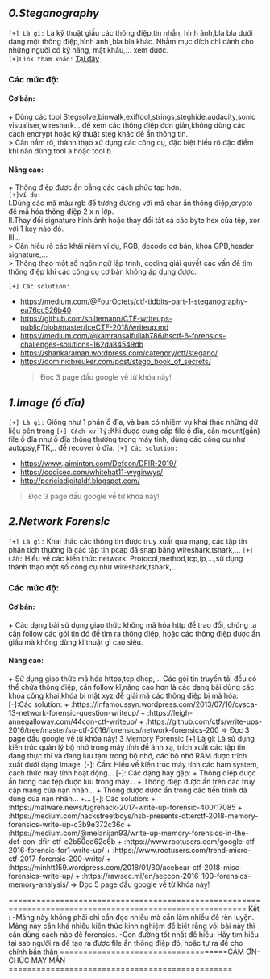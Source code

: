 ***<h2>0.Steganography</h2>***

  `[+] Là gì:` Là kỹ thuật giấu các thông điệp,tin nhắn, hình ảnh,bla bla dưới dạng một thông điệp,hình ảnh ,bla bla khác. Nhằm mục đích chỉ dành cho những người có kỹ năng, mật khẩu,... xem được.</br>
  `[+]Link tham khảo:` [Tại đây](https://whitehat.vn/threads/forensic-6-steganography.2409/) </br>
     <h3>Các mức độ:</h3>
        <h4>Cơ bản:</h4>
                + Dùng các tool Stegsolve,binwalk,exiftool,strings,steghide,audacity,sonic visualiser,wireshark... để xem các thông điệp đơn giản,không dùng các cách encrypt hoặc kỹ thuật steg khác để ẩn thông tin.</br>
                        > Cần nắm rõ, thành thạo xử dụng các công cụ, đặc biệt hiểu rõ đặc điểm khi nào dùng tool a hoặc tool b.</br>
        <h4>Nâng cao:</h4>
                + Thông điệp được ẩn bằng các cách phức tạp hơn.</br>
 `[+]ví dụ:`</br>
          I.Dùng các mã màu rgb để tương đương với mã char ẩn thông điệp,crypto để mã hóa thông điệp 2 x n lớp. </br>
          II.Thay đổi signature hình ảnh hoặc thay đổi tất cả các byte hex của tệp, xor với 1 key nào đó. </br>
          III... </br>
              > Cần hiểu rõ các khái niệm ví dụ, RGB, decode cơ bản, khóa GPB,header signature,... </br>
              > Thông thạo một số ngôn ngữ lập trình, coding giải quyết các vấn đề tìm thông điệp khi các công cụ cơ bản không áp dụng được. </br>
  
 `[+] Các solution:`
* https://medium.com/@FourOctets/ctf-tidbits-part-1-steganography-ea76cc526b40
* https://github.com/shiltemann/CTF-writeups-public/blob/master/IceCTF-2018/writeup.md
* https://medium.com/@kamransaifullah786/hsctf-6-forensics-challenges-solutions-162da84549db
* https://shankaraman.wordpress.com/category/ctf/stegano/
* https://dominicbreuker.com/post/stego_book_of_secrets/ </br>
   > Đọc 3 page đầu google về từ khóa này!</br>
   
***<h2>1.Image (ổ đĩa)</h2>***
  `[+] Là gì:` Giống như 1 phần ổ đĩa, và bạn có nhiệm vụ khai thác những dữ liệu bên trong
  `[+] Cách xử lý:`Khi được cung cấp file ổ đĩa, cần mount(gắn) file ổ đĩa như ổ đĩa thông thường trong máy tính, dùng các công cụ như autopsy,FTK,.. để recover ỗ đĩa.
  `[+] Các solution:`
  * https://www.jaiminton.com/Defcon/DFIR-2019/
  * https://codisec.com/whitehat11-wyginwys/
  * http://periciadigitaldf.blogspot.com/ </br>
   > Đọc 3 page đầu google về từ khóa này!</br>
   
***<h2>2.Network Forensic</h2>***
  `[+] Là gì:` Khai thác các thông tin được truy xuất qua mạng, các tập tin phân tích thường là các tập tin pcap đã snap bằng wireshark,tshark,...
  `[+] Cần:` Hiểu về các kiến thức network: Protocol,method,tcp,ip,...,sử dụng thành thạo một số công cụ như wireshark,tshark,...
  <h3>Các mức độ:</h3>
  <h4>Cơ bản:</h4>
      + Các dạng bài sử dụng giao thức không mã hóa http để trao đổi, chúng ta cần follow các gói tin đó để tìm ra thông điệp, hoặc các thông điệp được ẩn giấu mà không dùng kĩ thuật gì cao siêu.</br>
  <h4>Nâng cao:</h4>
      + Sử dụng giao thức mã hóa https,tcp,dhcp,... Các gói tin truyền tải đều có thể chứa thông điệp, cần follow kĩ,nâng cao hơn là các dạng bài dùng các khóa công khai,khóa bí mật xyz đễ giải mã các thông điệp bị mã hóa. </br>
  [-]:Các solution:
    + :https://infamoussyn.wordpress.com/2013/07/16/cysca-13-network-forensic-question-writeup/
    + :https://leigh-annegalloway.com/44con-ctf-writeup/
    + :https://github.com/ctfs/write-ups-2016/tree/master/su-ctf-2016/forensics/network-forensics-200
   => Đọc 3 page đầu google về từ khóa này!
3 Memory Forensic
  [+] Là gì: Là sử dụng kiến trúc quản lý bộ nhớ trong máy tính để ánh xạ, trích xuất các tập tin đang thực thi và đang lưu tạm trong bộ nhớ, các bộ nhớ RAM được trích xuất dưới dạng image.
  [-]: Cần: Hiểu về kiến trúc máy tính,các hàm system, cách thức máy tính hoạt động...
  [-]: Các dạng hay gặp:
      + Thông điệp được ẩn trong các tệp được lưu trong máy...
      + Thông điệp được ẩn trên các truy cập mạng của nạn nhân...
      + Thông được được ẩn trong các tiến trình đã dùng của nạn nhân...
      +...
   [-]: Các solution:
      + :https://malware.news/t/grehack-2017-write-up-forensic-400/17085
      + :https://medium.com/hackstreetboys/hsb-presents-otterctf-2018-memory-forensics-write-up-c3b9e372c36c
      + :https://medium.com/@melanijan93/write-up-memory-forensics-in-the-def-con-dfir-ctf-c2b50ed62c6b
      + :https://www.rootusers.com/google-ctf-2016-forensic-for1-write-up/
      + :https://www.rootusers.com/trend-micro-ctf-2017-forensic-200-write/
      + :https://minhtt159.wordpress.com/2018/01/30/acebear-ctf-2018-misc-forensics-write-up/
      + :https://rawsec.ml/en/seccon-2016-100-forensics-memory-analysis/
    => Đọc 5 page đầu google về từ khóa này!
    
 =========================================================================================================
 Kết : 
 -Mảng này không phãi chỉ cần đọc nhiều mà cần làm nhiều để rèn luyện. Mảng này cần khá nhiều kiến thức kinh nghiệm để biết rằng vói bài này thì cần dùng cách nào để forensics.
 -Con đường tốt nhất để hiểu: Hãy tìm hiểu tại sao người ra đề tạo ra được file ẩn thông điệp đó, hoặc tự ra đề cho chính bẩn thân
 ====================================CẢM ƠN- CHÚC MAY MẮN ================================================
